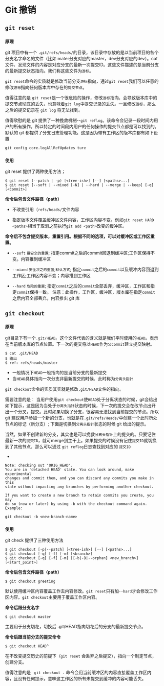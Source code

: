# Git 撤销

## `git reset`

### `原理`
git 项目中有一个 `.git/refs/heads/`的目录，该目录中存放的是以当前项目的各个分支名字命名的文件（比如 mater分支对应的master，dev分支对应的dev）。cat文件，发现文件的内容是对应分支的最新一次提交ID。这些文件描述的是当前分支的最新提交状态指向。我们称这些文件为`游标`。

`git reset`命令的实质就是修改当前分支`游标`指向，通过`git reset`我们可以任意的修改`游标`指向任何版本库中存在的`提交节点`。

值得注意的是 `git reset`是一个很危险的操作，修改`游标`指向，会导致版本库中的提交节点彻底的丢失，也意味着`git log`中提交记录的丢失。一旦修改`游标`，那么之后的提交记录在 `git log` 将无法找到。

值得欣慰的是 git 提供了一种挽救机制--`git reflog`。该命令会记录一段时间内用户的所有操作，所以特定的时间段内用户的任何操作的提交节点都是可以找到的。
默认的 git 都提供了分支日志管理功能。这是因为带有工作区的版本库都有如下设置

	git config core.logAllRefUpdates ture

### `使用`
git reset 提供了两种使用方法；

	$ git reset (--patch | -p) [<tree-ish>] [--] [<paths>...]
	$ git reset [--soft | --mixed [-N] | --hard | --merge | --keep] [-q] [<commit>]


**命令后包含文件路径（path）**

* 	 不改变引用（`refs/heads/`文件内容

* 	 指定版本文件覆盖缓冲区文件内容，工作区内容不变。例如`git reset HARD <paths>`相当于取消之前执行`git add <path>`改变的缓冲区。


**命令后不包含提交版本，重置引用。根据不同的选项，可以对缓冲区或工作区重置。**

 
* `--soft` `最安全的重置`; 指定commit之后的commit回退到缓冲区;工作区保持不变。内容推到缓冲区

* `--mixed` `安全次之的重置`;`默认方式`; 指定`commit`之后的`commit`以及缓冲内容回退到工作区;工作区内容不变；内容推到工作区

* `--hard` `危险的重置`; 指定`commit`之后的`commit`全部丢弃，缓冲区，工作区和指定`commit`保持一致。 注意：此操作，工作区，缓冲区，版本库在指定`commit`之后内容全部丢弃。内容推出 git 库


## `git checkout`

### `原理`


git目录下有一个`.git/HEAD`。这个文件代表的含义就是我们平时使用的`HEAD`。表示在当前版本库的节点位置。下一次的提交将以`HEAD`作为`父commit`建立提交映射。
	
	$ cat .git/HEAD
	$ 输出
	$ ref: refs/heads/master

* 一般情况下`HEAD`一般指向的是当前分支的最新提交
* 当`HEAD`具体指向一次分支非最新提交的时候，此时称为`分离头指针`

`git checkout`命令的实质其实就是修改`.git/HEAD`文件的指向。

需要注意的是：
当用户使用`git checkout`使`HEAD`处于分离状态的时候，git会给出如下提示，这是因为当处于`分离头指针`状态的时候，下一次的提交会在改节点出开出一个分叉，提交。此时如果切换了分支，很容易无法找到当前提交的节点。所以 git 建议用户参加一个新的分支，也就是在`.git/refs/Heads/`中创建一个此时所处节点的标记（新分支）; 下面是切换到`分离头指针`状态的时候 git 给出的提示。

当然，如果不创建新的分支，其实也是可以挽救`分离头指针`上的提交的。只要记住最新一次的`提交ID`，就可merge到主干上。如果提交的时候没有记住`提交ID`就切换到了其他节点，那么可以通过 `git reflog`日志查找到对应的 `提交ID`

*

	Note: checking out 'ORIG_HEAD'.
	You are in 'detached HEAD' state. You can look around, make experimental
	changes and commit them, and you can discard any commits you make in this
	state without impacting any branches by performing another checkout.

	If you want to create a new branch to retain commits you create, you may
	do so (now or later) by using -b with the checkout command again. 	Example:

	git checkout -b <new-branch-name>



	

### `使用	`

git check 提供了三种使用方法
	
	$ git checkout [-p|--patch] [<tree-ish>] [--] [<paths>...]
	$ git checkout [-q] [-f] [-m] [<branch>]
	$ git checkout [-q] [-f] [-m] [[-b|-B|--orphan] <new_branch>] [<start_point>]

**命令后包含文件路径（path）**
	
	$ git checkout greeting

默认使用缓冲区内容覆盖工作去内容修改。`git reset`只有加`--hard`才会修改工作区内容。`git checkout`主要用于覆盖工作区内容。

**命令后跟分支名字**
	
	$ git checkout master

主要用于分支切花，切换后 .git/HEAD指向切花后的分支的最新提交节点。


**命令后跟当前分支的提交命令**

	$ git checkout HEAD^

在不改变提交历史的前提下（`git reset` 会丢弃之后提交），指向一个制定节点，创建分支。

值得注意的是  ` git checkout .` 命令会用当前缓冲区的内容直接覆盖工作区内容，且没有任何提示，意味这工作区的所有未提交到缓冲的内容可能丢失。
	